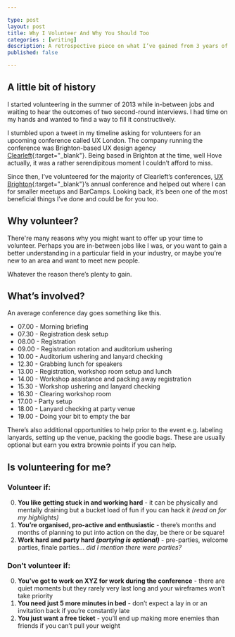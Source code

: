 ```yaml
---

type: post
layout: post
title: Why I Volunteer And Why You Should Too
categories : [writing]
description: A retrospective piece on what I’ve gained from 3 years of volunteering for web/digital conferences.
published: false

---
```


## A little bit of history

I started volunteering in the summer of 2013 while in-between jobs and waiting to hear the outcomes of two second-round interviews. I had time on my hands and wanted to find a way to fill it constructively.

I stumbled upon a tweet in my timeline asking for volunteers for an upcoming conference called UX London. The company running the conference was Brighton-based UX design agency [Clearleft](http://clearleft.com/){:target="_blank"}. Being based in Brighton at the time, well Hove actually, it was a rather serendipitous moment I couldn’t afford to miss.

Since then, I’ve volunteered for the majority of Clearleft’s conferences, [UX Brighton](http://uxbrighton.org.uk/){:target="_blank"}’s annual conference and helped out where I can for smaller meetups and BarCamps. Looking back, it’s been one of the most beneficial things I’ve done and could be for you too.

## Why volunteer?

There're many reasons why you might want to offer up your time to volunteer. Perhaps you are in-between jobs like I was, or you want to gain a better understanding in a particular field in your industry, or maybe you’re new to an area and want to meet new people.

Whatever the reason there’s plenty to gain.

## What’s involved?

An average conference day goes something like this.

* 07.00 - Morning briefing
* 07.30 - Registration desk setup
* 08.00 - Registration
* 09.00 - Registration rotation and auditorium ushering
* 10.00 - Auditorium ushering and lanyard checking
* 12.30 - Grabbing lunch for speakers
* 13.00 - Registration, workshop room setup and lunch
* 14.00 - Workshop assistance and packing away registration
* 15.30 - Workshop ushering and lanyard checking
* 16.30 - Clearing workshop room
* 17.00 - Party setup
* 18.00 - Lanyard checking at party venue
* 19.00 - Doing your bit to empty the bar

There’s also additional opportunities to help prior to the event e.g. labeling lanyards, setting up the venue, packing the goodie bags. These are usually optional but earn you extra brownie points if you can help.

## Is volunteering for me?

### Volunteer if:

0. **You like getting stuck in and working hard** - it can be physically and mentally draining but a bucket load of fun if you can hack it _(read on for my highlights)_
0. **You’re organised, pro-active and enthusiastic** - there’s months and months of planning to put into action on the day, be there or be square!
0. **Work hard and party hard _(partying is optional)_** - pre-parties, welcome parties, finale parties… _did I mention there were parties?_

### Don’t volunteer if:

0. **You’ve got to work on XYZ for work during the conference** - there are quiet moments but they rarely very last long and your wireframes won’t take priority
0. **You need just 5 more minutes in bed** - don’t expect a lay in or an invitation back if you’re constantly late
0. **You just want a free ticket** - you’ll end up making more enemies than friends if you can’t pull your weight
